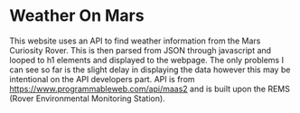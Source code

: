 # Weather On Mars
This website uses an API to find weather information from the Mars Curiosity Rover. This is then parsed from JSON through javascript and looped to h1 elements and displayed to the webpage. The only problems I can see so far is the slight delay in displaying the data however this may be intentional on the API developers part. API is from https://www.programmableweb.com/api/maas2 and is built upon the REMS (Rover Environmental Monitoring Station).

